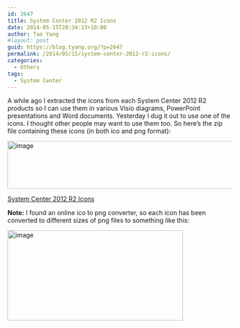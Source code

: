 ```yaml
---
id: 2647
title: System Center 2012 R2 Icons
date: 2014-05-15T20:34:13+10:00
author: Tao Yang
#layout: post
guid: https://blog.tyang.org/?p=2647
permalink: /2014/05/15/system-center-2012-r2-icons/
categories:
  - Others
tags:
  - System Center
---
```

A while ago I extracted the icons from each System Center 2012 R2 products so I can use them in various Visio diagrams, PowerPoint presentations and Word documents. Yesterday I dug it out to use one of the icons. I thought other people may want to use them too. So here’s the zip file containing these icons (in both ico and png format):

<a href="https://blog.tyang.org/wp-content/uploads/2014/05/image1.png"><img style="display: inline; border: 0px;" title="image" src="https://blog.tyang.org/wp-content/uploads/2014/05/image_thumb1.png" alt="image" width="580" height="107" border="0" /></a>

<a href="https://blog.tyang.org/wp-content/uploads/2014/05/System-Center-2012-R2-Icons.zip">System Center 2012 R2 Icons</a>

<strong>Note:</strong> I found an online ico to png converter, so each icon has been converted to different sizes of png files to something like this:

<a href="https://blog.tyang.org/wp-content/uploads/2014/05/image2.png"><img style="display: inline; border: 0px;" title="image" src="https://blog.tyang.org/wp-content/uploads/2014/05/image_thumb2.png" alt="image" width="393" height="202" border="0" /></a>